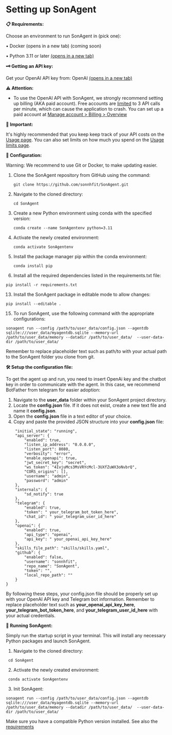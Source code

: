 # Setting up SonAgent
**📋 Requirements:**

Choose an environment to run SonAgent in (pick one):

•	Docker (opens in a new tab) (coming soon)

•	Python 3.11 or later [(opens in a new tab)](https://www.tutorialspoint.com/how-to-install-python-in-windows)


**🗝️ Getting an API key:**


Get your OpenAI API key from: OpenAI [(opens in a new tab)](https://platform.openai.com/account/api-keys)

**⚠️ Attention:**

* To use the OpenAI API with SonAgent, we strongly recommend setting up billing (AKA paid account). Free accounts are [limited](https://platform.openai.com/docs/guides/rate-limits/overview?context=tier-free) to 3 API calls per minute, which can cause the application to crash.
You can set up a paid account at [Manage account > Billing > Overview](https://platform.openai.com/account/billing/overview)

**🚀 Important:**

It's highly recommended that you keep keep track of your API costs on the [Usage page](https://platform.openai.com/usage). You can also set limits on how much you spend on the [Usage limits page](https://platform.openai.com/account/limits).
 
**🔌 Configuration:**

Warning: We recommend to use Git or Docker, to make updating easier.

1. Clone the SonAgent repository from GitHub using the command:

   ```
   git clone https://github.com/sonnhfit/SonAgent.git
   ```
   
3. Navigate to the cloned directory:
   
   ```
   cd SonAgent
   ```
   
5. Create a new Python environment using conda with the specified version:
   
   ```
   conda create --name SonAgentenv python=3.11
   ```
   
7. Activate the newly created environment:
   
   ```
   conda activate SonAgentenv
   ```
   
9. Install the package manager pip within the conda environment:
    
   ```
   conda install pip
   ```
   
11. Install all the required dependencies listed in the requirements.txt file:

   ```
   pip install -r requirements.txt
   ```

13. Install the SonAgent package in editable mode to allow changes:
    
   ```
   pip install --editable .
   ```

15. To run SonAgent, use the following command with the appropriate configurations:
    
   ```
   sonagent run --config /path/to/user_data/config.json --agentdb sqlite:///user_data/myagentdb.sqlite --memory-url /path/to/user_data/memory --datadir /path/to/user_data/  --user-data-dir /path/to/user_data/
   ```
Remember to replace placeholder text such as path/to with your actual path to the SonAgent folder you clone from git.

**🛠️ Setup the configuration file:**

To get the agent up and run, you need to insert OpenAi key and the chatbot key in order to communicate with the agent. In this case, we recommend BotFather from telegram for easier adoption:
1.	Navigate to the **user_data** folder within your SonAgent project directory.
2.	Locate the **config.json** file. If it does not exist, create a new text file and name it **config.json**.
3.	Open the **config.json** file in a text editor of your choice.
4.	Copy and paste the provided JSON structure into your **config.json** file:

```{
    "initial_state": "running",
    "api_server": {
        "enabled": true,
        "listen_ip_address": "0.0.0.0",
        "listen_port": 8080,
        "verbosity": "error",
        "enable_openapi": true,
        "jwt_secret_key": "secret",
        "ws_token": "4IvjuMcs3MsVRYcMcl-3UXfZuWX3oNvbrQ",
        "CORS_origins": [],
        "username": "admin",
        "password": "admin"
    },
    "internals": {
        "sd_notify": true
    },
    "telegram": {
        "enabled": true,
        "token": " your_telegram_bot_token_here",
        "chat_id": " your_telegram_user_id_here"
    },
    "openai": {
        "enabled": true,
        "api_type": "openai",
        "api_key": " your_openai_api_key_here"
    },
    "skills_file_path": "skills/skills.yaml",
    "github": {
        "enabled": false,
        "username": "sonnhfit",
        "repo_name": "SonAgent",
        "token": "",
        "local_repo_path": ""
    }
}
```

By following these steps, your config.json file should be properly set up with your OpenAI API key and Telegram bot information. Remember to replace placeholder text such as **your_openai_api_key_here**, **your_telegram_bot_token_here**, and **your_telegram_user_id_here** with your actual credentials.

**🎊 Running SonAgent:**

Simply run the startup script in your terminal. This will install any necessary Python packages and launch SonAgent.
1.	Navigate to the cloned directory:

   ```
  	cd SonAgent
```

2.	Activate the newly created environment:
   
   ```
  	conda activate SonAgentenv
```

3.	Init SonAgent:
   
```
sonagent run --config /path/to/user_data/config.json --agentdb sqlite:///user_data/myagentdb.sqlite --memory-url /path/to/user_data/memory --datadir /path/to/user_data/  --user-data-dir /path/to/user_data/
```

Make sure you have a compatible Python version installed. See also the [requirements](../requirements.txt)
